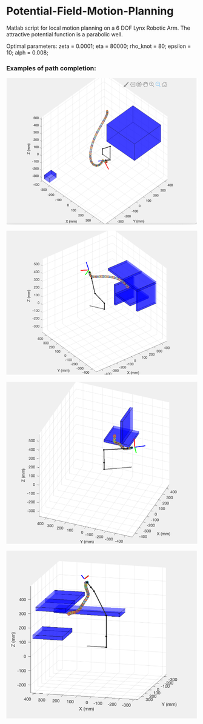 # Potential-Field-Motion-Planning
Matlab script for local motion planning on a 6 DOF Lynx Robotic Arm. The attractive potential function is a parabolic well. 

Optimal parameters: zeta = 0.0001;  eta = 80000;  rho_knot = 80;  epsilon = 10;  alph = 0.008; 

### Examples of path completion: 

![alt text](https://github.com/OmkarSavant/Potential-Field-Motion-Planning/blob/master/images/Screen%20Shot%202018-11-21%20at%206.38.18%20PM.png)

![alt text](https://github.com/OmkarSavant/Potential-Field-Motion-Planning/blob/master/images/Screen%20Shot%202018-11-21%20at%206.38.31%20PM.png)

![alt text](https://github.com/OmkarSavant/Potential-Field-Motion-Planning/blob/master/images/Screen%20Shot%202018-11-21%20at%206.38.48%20PM.png)

![alt text](https://github.com/OmkarSavant/Potential-Field-Motion-Planning/blob/master/images/Screen%20Shot%202018-11-21%20at%206.38.58%20PM.png)
